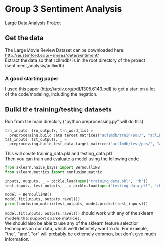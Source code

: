 # Group 3 Sentiment Analysis
Large Data Analysis Project

## Get the data
The Large Movie Review Dataset can be downloaded here: http://ai.stanford.edu/~amaas/data/sentiment/  
Extract the data so that aclImdb/ is in the root directory of the project (sentiment_analysis/aclImdb)  

### A good starting paper
I used this paper (http://arxiv.org/pdf/1305.6143.pdf) to get a start on a lot of the code/modeling, including the negation.

## Build the training/testing datasets
Run from the main directory ("python preprocessing.py" will do this)
```python
trn_inputs, trn_outputs, trn_word_list = 
  preprocessing.build_data_target_matrices("aclImdb/train/pos/", "aclImdb/train/neg/", save_data=True)
tst_inputs, tst_outputs, _ = 
  preprocessing.build_test_data_target_matrices("aclImdb/test/pos/", "aclImdb/test/neg/", trn_word_list)
```
This will create training_data.pkl and testing_data.pkl  
Then you can train and evaluate a model using the following code:  
```python
from sklearn.naive_bayes import BernoulliNB
from sklearn.metrics import confusion_matrix

inputs, outputs, _ = pickle.load(open("training_data.pkl", 'rb'))
test_inputs, test_outputs, _ = pickle.load(open("testing_data.pkl", 'rb'))

model = BernoulliNB()
model.fit(inputs, outputs.ravel())
print(confusion_matrix(test_outputs, model.predict(test_inputs)))
```

`model.fit(inputs, outputs.ravel())` should work with any of the sklearn models that support sparse matrices.  
We should also be able to use any of the sklearn feature selection techniques on our data, which we'll
definitely want to do. For example, "the", "and", "or" will probably be extremely common, but don't give much information.
